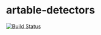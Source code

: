 # artable-detectors

[![Build Status](https://travis-ci.org/robofit/artable-detectors.svg?branch=master)](https://travis-ci.org/robofit/artable-detectors)
